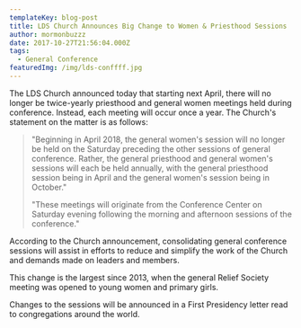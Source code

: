 ```yaml
---
templateKey: blog-post
title: LDS Church Announces Big Change to Women & Priesthood Sessions
author: mormonbuzzz
date: 2017-10-27T21:56:04.000Z
tags:
  - General Conference
featuredImg: /img/lds-conffff.jpg
---
```


The LDS Church announced today that starting next April, there will no longer be twice-yearly priesthood and general women meetings held during conference. Instead, each meeting will occur once a year. The Church's statement on the matter is as follows:


<blockquote>"Beginning in April 2018, the general women's session will no longer be held on the Saturday preceding the other sessions of general conference. Rather, the general priesthood and general women's sessions will each be held annually, with the general priesthood session being in April and the general women's session being in October."

"These meetings will originate from the Conference Center on Saturday evening following the morning and afternoon sessions of the conference."</blockquote>


According to the Church announcement, consolidating general conference sessions will assist in efforts to reduce and simplify the work of the Church and demands made on leaders and members.

This change is the largest since 2013, when the general Relief Society meeting was opened to young women and primary girls.

Changes to the sessions will be announced in a First Presidency letter read to congregations around the world.



